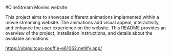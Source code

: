 
#CineStream Movies website

This project aims to showcase different animations implemented within a movie streaming website. The animations add visual appeal, interactivity, and enhance the user experience on the website. This README provides an overview of the project, installation instructions, and details about the available animations.

https://ubiquitous-souffle-e61062.netlify.app/
